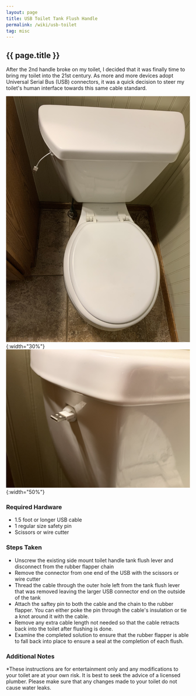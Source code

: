 ```yaml
---
layout: page
title: USB Toilet Tank Flush Handle
permalink: /wiki/usb-toilet
tag: misc
---
```


## {{ page.title }}

After the 2nd handle broke on my toilet, I decided that it was finally time to bring my 
toilet into the 21st century.  As more and more devices adopt Universal Serial Bus (USB) 
connectors, it was a quick decision to steer my toilet's human interface towards this same 
cable standard.  

![USB Toilet Flushing](/assets/images/usb-toilet-flush.jpg){:width="30%"} 
![USB Toilet Close-Up](/assets/images/usb-toilet.jpg){:width="50%"} 


### Required Hardware
 * 1.5 foot or longer USB cable
 * 1 regular size safety pin
 * Scissors or wire cutter

### Steps Taken
 * Unscrew the existing side mount toilet handle tank flush lever and disconnect from the rubber flapper chain
 * Remove the connector from one end of the USB with the scissors or wire cutter
 * Thread the cable through the outer hole left from the tank flush lever that was removed leaving the larger USB connector end on the outside of the tank
 * Attach the saftey pin to both the cable and the chain to the rubber flapper.  You can either poke the pin through the cable's insulation or tie a knot around it with the cable.
 * Remove any extra cable length not needed so that the cable retracts back into the toilet after flushing is done.
 * Examine the completed solution to ensure that the rubber flapper is able to fall back into place to ensure a seal at the completion of each flush.

### Additional Notes
*These instructions are for entertainment only and any modifications to your toilet are at your own risk.  It is best to seek the advice of a licensed plumber. Please make sure that any changes made 
to your toilet do not cause water leaks.
